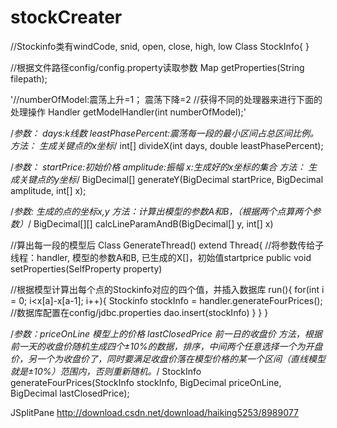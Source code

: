 # stockCreater
//Stockinfo类有windCode, snid, open, close, high, low
Class StockInfo{
}
  
//根据文件路径config/config.property读取参数
Map getProperties(String filepath);
  
'//numberOfModel:震荡上升=1； 震荡下降=2
//获得不同的处理器来进行下面的处理操作
Handler getModelHandler(int numberOfModel);'
  
  
/*参数：
days:k线数
leastPhasePercent:震荡每一段的最小区间占总区间比例。
方法：
生成关键点的x坐标*/
int[] divideX(int days, double leastPhasePercent);
  
  
/*参数：
startPrice:初始价格
amplitude:振幅
x:生成好的x坐标的集合
方法：
生成关键点的y坐标*/
BigDecimal[] generateY(BigDecimal startPrice, BigDecimal amplitude, int[] x);
  
/*参数:
生成的点的坐标x,y
方法：计算出模型的参数A和B，（根据两个点算两个参数）*/
BigDecimal[][] calcLineParamAndB(BigDecimal[] y, int[] x)


//算出每一段的模型后
Class GenerateThread() extend Thread{
  //将参数传给子线程：handler, 模型的参数A和B, 已生成的X[]，初始值startprice 
  public void setProperties(SelfProperty property)
    
  //根据模型计算出每个点的Stockinfo对应的四个值，并插入数据库
  run(){
    for(int i = 0; i<x[a]-x[a-1]; i++){
      Stockinfo stockInfo = handler.generateFourPrices();
      //数据库配置在config/jdbc.properties
      dao.insert(stockInfo)
    }
  }
}

/*参数：priceOnLine 模型上的价格
lastClosedPrice 前一日的收盘价
方法，根据前一天的收盘价随机生成四个±10%的数据，排序，中间两个任意选择一个为开盘价，另一个为收盘价了，同时要满足收盘价落在模型价格的某一个区间（直线模型就是±10%）范围内，否则重新随机。*/
StockInfo generateFourPrices(StockInfo stockInfo, BigDecimal priceOnLine, BigDecimal lastClosedPrice);


JSplitPane
http://download.csdn.net/download/haiking5253/8989077
